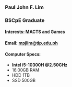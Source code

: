 ### Paul John F. Lim
### BSCpE Graduate
#### Interests: MACTS and Games
#### Email: [mpjlim@tip.edu.ph](mailto:mpjlim@tip.edu.ph)
#### Computer Specs:  
  * **Intel i5-10300H @2.50GHz**  
  * 16.00GB RAM   
  * HDD 1TB
  * SSD 500GB
